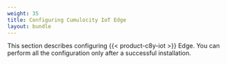 ```yaml
---
weight: 35
title: Configuring Cumulocity IoT Edge
layout: bundle
---
```


This section describes configuring {{< product-c8y-iot >}} Edge. You can perform all the configuration only after a successful installation.
